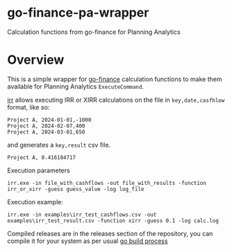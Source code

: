 # go-finance-pa-wrapper
Calculation functions from go-finance for Planning Analytics

# Overview

This is a simple wrapper for [go-finance](https://pkg.go.dev/github.com/alpeb/go-finance) calculation functions to make them available for Planning Analytics `ExecuteCommand`.


[irr](irr.go) allows executing IRR or XIRR calculations on the file in `key,date,casfhlow` format, like so:
```
Project A, 2024-01-01,-1000
Project A, 2024-02-07,400
Project A, 2024-03-01,650
```
and generates a `key,result` csv file.
```
Project A, 0.416184717
```

Execution parameters
```
irr.exe -in file_with_cashflows -out file_with_results -function irr_or_xirr -guess guess_value -log log_file
```
Execution example:
```
irr.exe -in examples\irr_test_cashflows.csv -out examples\irr_test_result.csv -function xirr -guess 0.1 -log calc.log
```


Compiled releases are in the releases section of the repository, you can compile it for your system as per usual [go build process](https://go.dev/doc/tutorial/compile-install)
